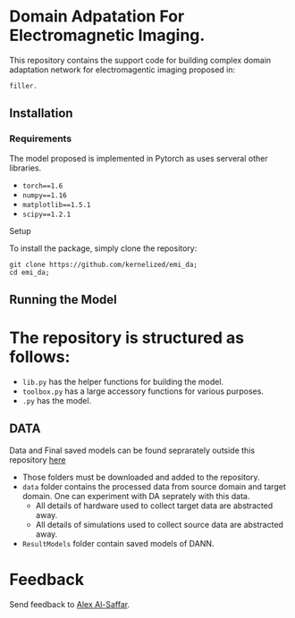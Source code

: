 # Domain Adpatation For Electromagnetic Imaging.

This repository contains the support code for building complex domain adaptation network for electromagentic imaging proposed in:

```
filler.
```

## Installation

### Requirements

The model proposed is implemented in Pytorch as uses serveral other libraries.

* `torch==1.6`
* `numpy==1.16`
* `matplotlib==1.5.1`
* `scipy==1.2.1`

Setup

To install the package, simply clone the repository:

```
git clone https://github.com/kernelized/emi_da;
cd emi_da;
```

## Running the Model


# The repository is structured as follows:

* `lib.py` has the helper functions for building the model.
* `toolbox.py` has a large accessory functions for various purposes.
* `.py` has the model.


## DATA

Data and Final saved models can be found seprarately outside this repository [here](https://drive.google.com/drive/folders/11QoRjUuBUjZLF9eTdL0cz9PmasKIxv-w?usp=sharing)

* Those folders must be downloaded and added to the repository.
* `data` folder contains the processed data from source domain and target domain. One can experiment with DA seprately with this data. 
    * All details of hardware used to collect target data are abstracted away.
    * All details of simulations used to collect source data are abstracted away.
* `ResultModels` folder contain saved models of DANN.


# Feedback

Send feedback to [Alex Al-Saffar](a.alsaffar@uqconnect.edu.au).
